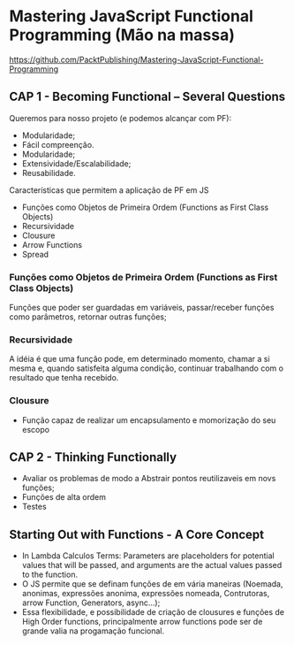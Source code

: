 # Mastering JavaScript Functional Programming (Mão na massa)

https://github.com/PacktPublishing/Mastering-JavaScript-Functional-Programming

## CAP 1 - Becoming Functional – Several Questions

Queremos para nosso projeto (e podemos alcançar com PF):

- Modularidade;
- Fácil compreenção.
- Modularidade;
- Extensividade/Escalabilidade;
- Reusabilidade.

Características que permitem a aplicação de PF em JS

- Funções como Objetos de Primeira Ordem (Functions as First Class Objects)
- Recursividade
- Clousure
- Arrow Functions
- Spread

### Funções como Objetos de Primeira Ordem (Functions as First Class Objects)

Funções que poder ser guardadas em variáveis, passar/receber funções como parâmetros, retornar outras funções;

### Recursividade

A idéia é que uma função pode, em determinado momento, chamar a si mesma e, quando satisfeita alguma condição, continuar trabalhando com o resultado que tenha recebido.

### Clousure

- Função capaz de realizar um encapsulamento e momorização do seu escopo

## CAP 2 - Thinking Functionally

- Avaliar os problemas de modo a Abstrair pontos reutilizaveis em novs funções;
- Funções de alta ordem
- Testes

## Starting Out with Functions - A Core Concept
  - In Lambda Calculos Terms: Parameters are placeholders for potential values that will be passed, and arguments are the actual values passed to the function.
  - O JS permite que se definam funções de em vária maneiras (Noemada, anonimas, expressões anonima, expressões  nomeada, Contrutoras, arrow Function, Generators, async...);
  - Essa flexibilidade, e  possibilidade de criação de clousures e funções de High Order functions, principalmente arrow functions pode ser de grande valia na progamação funcional.
  